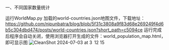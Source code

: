 一、不同国家数量统计

运行WorldMap.py
加载的world-countries.json地图文件，下载地址：https://github.com/nipunbatra/blog/blob/5f31c3808a9f83d68e269249f4d6b5c304dbd474/posts/world-countries.json?short_path=c5094ce
运行完成后程序会自动关闭，使用浏览器打开生成的文件：world_population_map.html，即可显示图
![CleanShot 2024-07-03 at 3  12 15](https://github.com/jay-snow-333/LiteratureReview-Plot/assets/65955454/2791d6d5-fe28-49d0-96bf-2b158cce781b)

